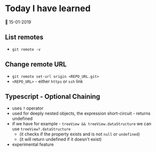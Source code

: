 # Today I have learned

:calendar: 15-01-2019

## List remotes

- `git remote -v`

## Change remote URL

- `git remote set-url origin <REPO_URL.git>`
- `<REPO_URL>` - either `https` or `ssh` link

## Typescript - Optional Chaining

- uses `?` operator
- used for deeply nested objects, the expression short-circuit - returns undefined
- if we have for example - `treeView && treeView.dataStructure` we can use `treeView?.dataStructure`
  - (it checks if the property exists and is not `null` or `undefined`)
  - (it will return undefined if it doesn't exist)
- experimental feature